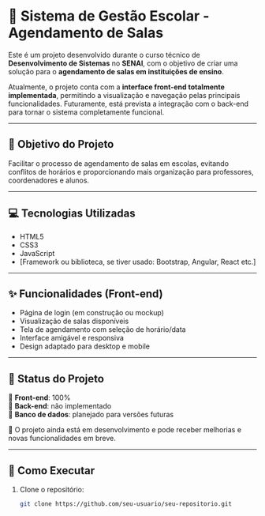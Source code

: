 # 🏫 Sistema de Gestão Escolar - Agendamento de Salas

Este é um projeto desenvolvido durante o curso técnico de **Desenvolvimento de Sistemas** no **SENAI**, com o objetivo de criar uma solução para o **agendamento de salas em instituições de ensino**.

Atualmente, o projeto conta com a **interface front-end totalmente implementada**, permitindo a visualização e navegação pelas principais funcionalidades. Futuramente, está prevista a integração com o back-end para tornar o sistema completamente funcional.

---

## 🎯 Objetivo do Projeto

Facilitar o processo de agendamento de salas em escolas, evitando conflitos de horários e proporcionando mais organização para professores, coordenadores e alunos.

---

## 💻 Tecnologias Utilizadas

- HTML5  
- CSS3  
- JavaScript  
- [Framework ou biblioteca, se tiver usado: Bootstrap, Angular, React etc.]

---

## ✨ Funcionalidades (Front-end)

- Página de login (em construção ou mockup)
- Visualização de salas disponíveis
- Tela de agendamento com seleção de horário/data
- Interface amigável e responsiva
- Design adaptado para desktop e mobile

---

## 🚧 Status do Projeto

🔸 **Front-end**: 100%  
🔸 **Back-end**: não implementado  
🔸 **Banco de dados**: planejado para versões futuras  

📌 O projeto ainda está em desenvolvimento e pode receber melhorias e novas funcionalidades em breve.

---

## 📂 Como Executar

1. Clone o repositório:
   ```bash
   git clone https://github.com/seu-usuario/seu-repositorio.git
